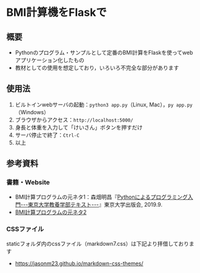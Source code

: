 # BMI計算機をFlaskで
## 概要

- Pythonのプログラム・サンプルとして定番のBMI計算をFlaskを使ってwebアプリケーション化したもの
- 教材としての使用を想定しており，いろいろ不完全な部分があります

## 使用法

1. ビルトインwebサーバの起動：`python3 app.py`（Linux, Mac），`py app.py`（Windows）
2. ブラウザからアクセス：`http://localhost:5000/`
3. 身長と体重を入力して「けいさん」ボタンを押すだけ
4. サーバ停止で終了：`Ctrl-C`
5. 以上

## 参考資料
### 書籍・Website

- BMI計算プログラムの元ネタ1：森畑明昌『[Pythonによるプログラミング入門---東京大学教養学部テキスト---](https://www.utp.or.jp/book/b470446.html)』東京大学出版会, 2019.9.
- [BMI計算プログラムの元ネタ2](https://gist.github.com/LouP-PV/65f3ff2ba2564e85a889787e993ba023)

### CSSファイル

staticフォルダ内のcssファイル（markdown7.css）は下記より拝借しております

- https://jasonm23.github.io/markdown-css-themes/
